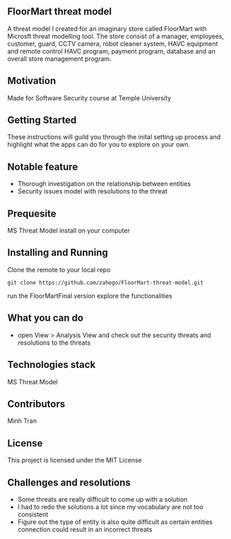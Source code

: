 
## FloorMart threat model
A threat model I created for an imaginary store called FloorMart with Microsft threat modelling tool. The store consist of a manager, employees, customer, guard, CCTV camera, robot cleaner system, HAVC equipment and remote control HAVC program, payment program, database and an overall store management program.

## Motivation
Made for Software Security course at Temple University

## Getting Started
These instructions will guild you through the inital setting up process and 
highlight what the apps can do for you to explore on your own.  


## Notable feature
- Thorough investigation on the relationship between entities
- Security issues model with resolutions to the threat


## Prequesite
MS Threat Model install on your computer


## Installing and Running
Clone the remote to your local repo
```
git clone https://github.com/zahego/FloorMart-threat-model.git
```
run the FloorMartFinal version
explore the functionalities  


## What you can do
- open View > Analysis View and check out the security threats and resolutions to the threats

## Technologies stack
MS Threat Model


## Contributors
Minh Tran 


## License
This project is licensed under the MIT License

## Challenges and resolutions
- Some threats are really difficult to come up with a solution
- I had to redo the solutions a lot since my vocabulary are not too consistent
- Figure out the type of entity is also quite difficult as certain entities connection could result in an incorrect threats

